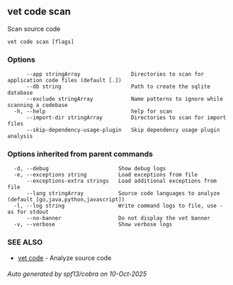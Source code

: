 ## vet code scan

Scan source code

```
vet code scan [flags]
```

### Options

```
      --app stringArray                Directories to scan for application code files (default [.])
      --db string                      Path to create the sqlite database
      --exclude stringArray            Name patterns to ignore while scanning a codebase
  -h, --help                           help for scan
      --import-dir stringArray         Directories to scan for import files
      --skip-dependency-usage-plugin   Skip dependency usage plugin analysis
```

### Options inherited from parent commands

```
  -d, --debug                      Show debug logs
  -e, --exceptions string          Load exceptions from file
      --exceptions-extra strings   Load additional exceptions from file
      --lang stringArray           Source code languages to analyze (default [go,java,python,javascript])
  -l, --log string                 Write command logs to file, use - as for stdout
      --no-banner                  Do not display the vet banner
  -v, --verbose                    Show verbose logs
```

### SEE ALSO

* [vet code](vet_code.md)	 - Analyze source code

###### Auto generated by spf13/cobra on 10-Oct-2025
